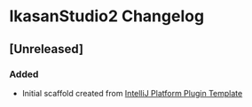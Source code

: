 <!-- Keep a Changelog guide -> https://keepachangelog.com -->

# IkasanStudio2 Changelog

## [Unreleased]
### Added
- Initial scaffold created from [IntelliJ Platform Plugin Template](https://github.com/JetBrains/intellij-platform-plugin-template)
